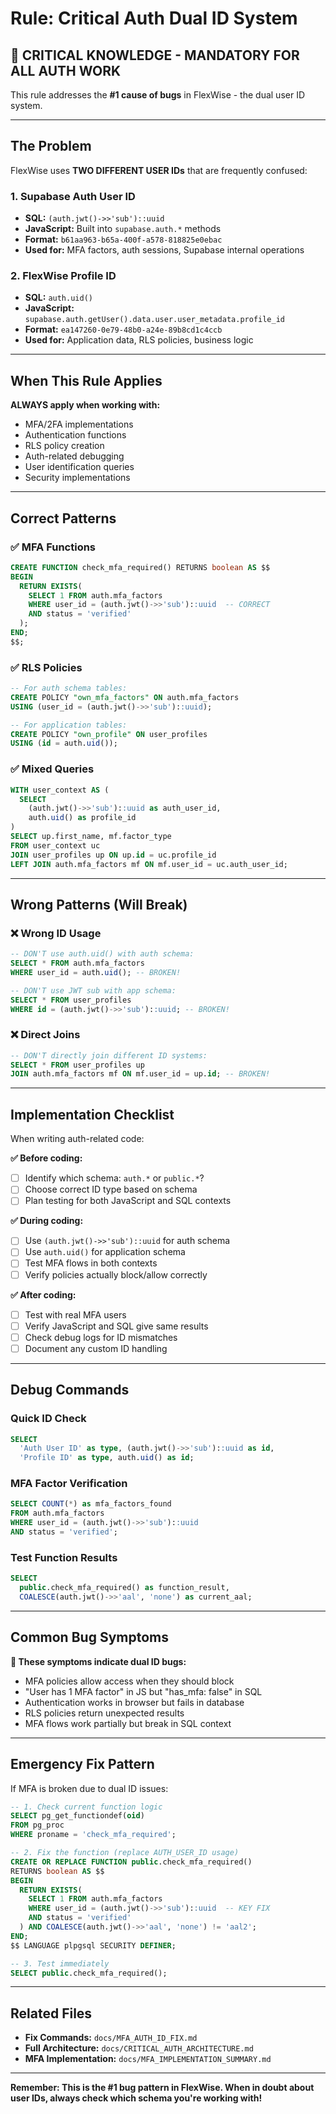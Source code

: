 # Rule: Critical Auth Dual ID System

## 🚨 CRITICAL KNOWLEDGE - MANDATORY FOR ALL AUTH WORK

This rule addresses the **#1 cause of bugs** in FlexWise - the dual user ID system.

---

## The Problem

FlexWise uses **TWO DIFFERENT USER IDs** that are frequently confused:

### 1. Supabase Auth User ID
- **SQL:** `(auth.jwt()->>'sub')::uuid`
- **JavaScript:** Built into `supabase.auth.*` methods
- **Format:** `b61aa963-b65a-400f-a578-818825e0ebac`
- **Used for:** MFA factors, auth sessions, Supabase internal operations

### 2. FlexWise Profile ID  
- **SQL:** `auth.uid()`
- **JavaScript:** `supabase.auth.getUser().data.user.user_metadata.profile_id`
- **Format:** `ea147260-0e79-48b0-a24e-89b8cd1c4ccb`
- **Used for:** Application data, RLS policies, business logic

---

## When This Rule Applies

**ALWAYS apply when working with:**
- MFA/2FA implementations
- Authentication functions
- RLS policy creation  
- Auth-related debugging
- User identification queries
- Security implementations

---

## Correct Patterns

### ✅ MFA Functions
```sql
CREATE FUNCTION check_mfa_required() RETURNS boolean AS $$
BEGIN
  RETURN EXISTS(
    SELECT 1 FROM auth.mfa_factors 
    WHERE user_id = (auth.jwt()->>'sub')::uuid  -- CORRECT
    AND status = 'verified'
  );
END;
$$;
```

### ✅ RLS Policies
```sql
-- For auth schema tables:
CREATE POLICY "own_mfa_factors" ON auth.mfa_factors
USING (user_id = (auth.jwt()->>'sub')::uuid);

-- For application tables:
CREATE POLICY "own_profile" ON user_profiles  
USING (id = auth.uid());
```

### ✅ Mixed Queries
```sql
WITH user_context AS (
  SELECT 
    (auth.jwt()->>'sub')::uuid as auth_user_id,
    auth.uid() as profile_id
)
SELECT up.first_name, mf.factor_type
FROM user_context uc
JOIN user_profiles up ON up.id = uc.profile_id
LEFT JOIN auth.mfa_factors mf ON mf.user_id = uc.auth_user_id;
```

---

## Wrong Patterns (Will Break)

### ❌ Wrong ID Usage
```sql
-- DON'T use auth.uid() with auth schema:
SELECT * FROM auth.mfa_factors 
WHERE user_id = auth.uid(); -- BROKEN!

-- DON'T use JWT sub with app schema:
SELECT * FROM user_profiles 
WHERE id = (auth.jwt()->>'sub')::uuid; -- BROKEN!
```

### ❌ Direct Joins
```sql
-- DON'T directly join different ID systems:
SELECT * FROM user_profiles up
JOIN auth.mfa_factors mf ON mf.user_id = up.id; -- BROKEN!
```

---

## Implementation Checklist

When writing auth-related code:

**✅ Before coding:**
- [ ] Identify which schema: `auth.*` or `public.*`?
- [ ] Choose correct ID type based on schema
- [ ] Plan testing for both JavaScript and SQL contexts

**✅ During coding:**
- [ ] Use `(auth.jwt()->>'sub')::uuid` for auth schema
- [ ] Use `auth.uid()` for application schema  
- [ ] Test MFA flows in both contexts
- [ ] Verify policies actually block/allow correctly

**✅ After coding:**
- [ ] Test with real MFA users
- [ ] Verify JavaScript and SQL give same results
- [ ] Check debug logs for ID mismatches
- [ ] Document any custom ID handling

---

## Debug Commands

### Quick ID Check
```sql
SELECT 
  'Auth User ID' as type, (auth.jwt()->>'sub')::uuid as id,
  'Profile ID' as type, auth.uid() as id;
```

### MFA Factor Verification
```sql
SELECT COUNT(*) as mfa_factors_found
FROM auth.mfa_factors 
WHERE user_id = (auth.jwt()->>'sub')::uuid 
AND status = 'verified';
```

### Test Function Results
```sql
SELECT 
  public.check_mfa_required() as function_result,
  COALESCE(auth.jwt()->>'aal', 'none') as current_aal;
```

---

## Common Bug Symptoms

**🚨 These symptoms indicate dual ID bugs:**
- MFA policies allow access when they should block
- "User has 1 MFA factor" in JS but "has_mfa: false" in SQL
- Authentication works in browser but fails in database
- RLS policies return unexpected results
- MFA flows work partially but break in SQL context

---

## Emergency Fix Pattern

If MFA is broken due to dual ID issues:

```sql
-- 1. Check current function logic
SELECT pg_get_functiondef(oid) 
FROM pg_proc 
WHERE proname = 'check_mfa_required';

-- 2. Fix the function (replace AUTH_USER_ID usage)
CREATE OR REPLACE FUNCTION public.check_mfa_required()
RETURNS boolean AS $$
BEGIN
  RETURN EXISTS(
    SELECT 1 FROM auth.mfa_factors 
    WHERE user_id = (auth.jwt()->>'sub')::uuid  -- KEY FIX
    AND status = 'verified'
  ) AND COALESCE(auth.jwt()->>'aal', 'none') != 'aal2';
END;
$$ LANGUAGE plpgsql SECURITY DEFINER;

-- 3. Test immediately
SELECT public.check_mfa_required();
```

---

## Related Files

- **Fix Commands:** `docs/MFA_AUTH_ID_FIX.md` 
- **Full Architecture:** `docs/CRITICAL_AUTH_ARCHITECTURE.md`
- **MFA Implementation:** `docs/MFA_IMPLEMENTATION_SUMMARY.md`

---

**Remember: This is the #1 bug pattern in FlexWise. When in doubt about user IDs, always check which schema you're working with!**
